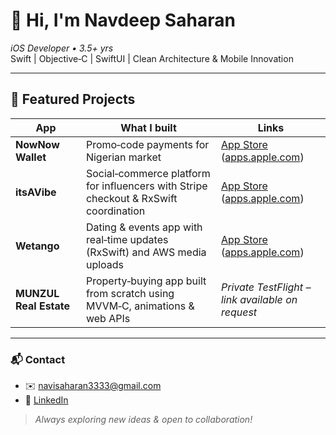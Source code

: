 # 👋 Hi, I'm Navdeep Saharan

*iOS Developer • 3.5+ yrs*  
Swift | Objective‑C | SwiftUI | Clean Architecture & Mobile Innovation

---

## 📱 Featured Projects

| App | What I built | Links |
|-----|--------------|-------|
| **NowNow Wallet** | Promo‑code payments for Nigerian market | [App Store](https://apps.apple.com/us/app/now-wallet/id1128871185) ([apps.apple.com](https://apps.apple.com/us/app/now-wallet/id1128871185?utm_source=chatgpt.com)) |
| **itsAVibe** | Social‑commerce platform for influencers with Stripe checkout & RxSwift coordination | [App Store](https://apps.apple.com/in/app/itsavibe-app/id1626331210) ([apps.apple.com](https://apps.apple.com/in/app/itsavibe-app/id1626331210?utm_source=chatgpt.com)) |
| **Wetango** | Dating & events app with real‑time updates (RxSwift) and AWS media uploads | [App Store](https://apps.apple.com/us/app/we-tango-app/id1600114277) ([apps.apple.com](https://apps.apple.com/us/app/we-tango-app/id1600114277?utm_source=chatgpt.com)) |
| **MUNZUL Real Estate** | Property‑buying app built from scratch using MVVM‑C, animations & web APIs | *Private TestFlight – link available on request* |

---

### 📬 Contact

- ✉️ [navisaharan3333@gmail.com](mailto:navisaharan3333@gmail.com)  
- 🔗 [LinkedIn](https://www.linkedin.com/in/navdeepsaharan/)  

> *Always exploring new ideas & open to collaboration!*
